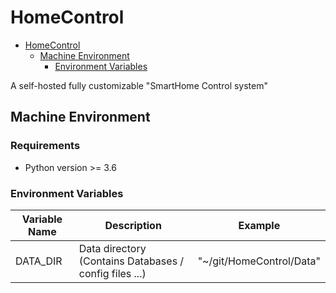 # HomeControl

<!-- TOC -->
* [HomeControl](#homecontrol)
  * [Machine Environment](#machine-environment)
    * [Environment Variables](#environment-variables)
<!-- TOC -->

A self-hosted fully customizable "SmartHome Control system"

## Machine Environment

### Requirements

- Python version >= 3.6


### Environment Variables

| Variable Name | Description                                            | Example                  |
|---------------|--------------------------------------------------------|--------------------------|
| DATA_DIR      | Data directory (Contains Databases / config files ...) | "~/git/HomeControl/Data" |
